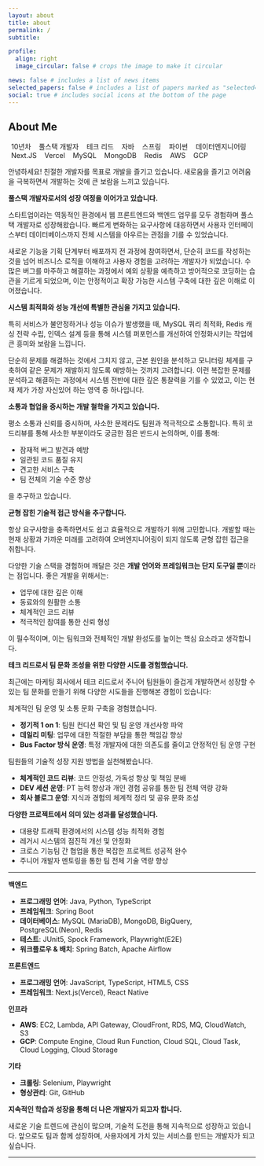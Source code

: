 ```yaml
---
layout: about
title: about
permalink: /
subtitle:

profile:
  align: right
  image_circular: false # crops the image to make it circular

news: false # includes a list of news items
selected_papers: false # includes a list of papers marked as "selected={true}"
social: true # includes social icons at the bottom of the page
---
```


## About Me

<span class="badge font-weight-bold primary-color text-uppercase align-middle" style=" padding: 4px 6px;">10년차</span>
<span class="badge font-weight-bold primary-color text-uppercase align-middle" style=" padding: 4px 6px;">풀스택 개발자</span>
<span class="badge font-weight-bold primary-color text-uppercase align-middle" style=" padding: 4px 6px;">테크 리드</span>
<span class="badge font-weight-bold primary-color text-uppercase align-middle" style=" padding: 4px 6px;">자바</span>
<span class="badge font-weight-bold primary-color text-uppercase align-middle" style=" padding: 4px 6px;">스프링</span>
<span class="badge font-weight-bold primary-color text-uppercase align-middle" style=" padding: 4px 6px;">파이썬</span>
<span class="badge font-weight-bold primary-color text-uppercase align-middle" style=" padding: 4px 6px;">데이터엔지니어링</span>
<span class="badge font-weight-bold primary-color text-uppercase align-middle" style=" padding: 4px 6px;">Next.JS</span>
<span class="badge font-weight-bold primary-color text-uppercase align-middle" style=" padding: 4px 6px;">Vercel</span>
<span class="badge font-weight-bold primary-color text-uppercase align-middle" style=" padding: 4px 6px;">MySQL</span>
<span class="badge font-weight-bold primary-color text-uppercase align-middle" style=" padding: 4px 6px;">MongoDB</span>
<span class="badge font-weight-bold primary-color text-uppercase align-middle" style=" padding: 4px 6px;">Redis</span>
<span class="badge font-weight-bold primary-color text-uppercase align-middle" style=" padding: 4px 6px;">AWS</span>
<span class="badge font-weight-bold primary-color text-uppercase align-middle" style=" padding: 4px 6px;">GCP</span>

안녕하세요! 친절한 개발자를 목표로 개발을 즐기고 있습니다. 새로움을 즐기고 어려움을 극복하면서 개발하는 것에 큰 보람을 느끼고 있습니다.

**풀스택 개발자로서의 성장 여정을 이어가고 있습니다.**

스타트업이라는 역동적인 환경에서 웹 프론트엔드와 백엔드 업무를 모두 경험하며 풀스택 개발자로 성장해왔습니다. 빠르게 변화하는 요구사항에 대응하면서 사용자 인터페이스부터 데이터베이스까지 전체 시스템을 아우르는 관점을 기를 수 있었습니다.

새로운 기능을 기획 단계부터 배포까지 전 과정에 참여하면서, 단순히 코드를 작성하는 것을 넘어 비즈니스 로직을 이해하고 사용자 경험을 고려하는 개발자가 되었습니다. 수많은 버그를 마주하고 해결하는 과정에서 예외 상황을 예측하고 방어적으로 코딩하는 습관을 기르게 되었으며, 이는 안정적이고 확장 가능한 시스템 구축에 대한 깊은 이해로 이어졌습니다.

**시스템 최적화와 성능 개선에 특별한 관심을 가지고 있습니다.**

특히 서비스가 불안정하거나 성능 이슈가 발생했을 때, MySQL 쿼리 최적화, Redis 캐싱 전략 수립, 인덱스 설계 등을 통해 시스템 퍼포먼스를 개선하여 안정화시키는 작업에 큰 흥미와 보람을 느낍니다.

단순히 문제를 해결하는 것에서 그치지 않고, 근본 원인을 분석하고 모니터링 체계를 구축하여 같은 문제가 재발하지 않도록 예방하는 것까지 고려합니다. 이런 복잡한 문제를 분석하고 해결하는 과정에서 시스템 전반에 대한 깊은 통찰력을 기를 수 있었고, 이는 현재 제가 가장 자신있어 하는 영역 중 하나입니다.

**소통과 협업을 중시하는 개발 철학을 가지고 있습니다.**

평소 소통과 신뢰를 중시하며, 사소한 문제라도 팀원과 적극적으로 소통합니다. 특히 코드리뷰를 통해 사소한 부분이라도 궁금한 점은 반드시 논의하며, 이를 통해:

- 잠재적 버그 발견과 예방
- 일관된 코드 품질 유지
- 견고한 서비스 구축
- 팀 전체의 기술 수준 향상

을 추구하고 있습니다.

**균형 잡힌 기술적 접근 방식을 추구합니다.**

항상 요구사항을 충족하면서도 쉽고 효율적으로 개발하기 위해 고민합니다. 개발할 때는 현재 상황과 가까운 미래를 고려하여 오버엔지니어링이 되지 않도록 균형 잡힌 접근을 취합니다.

다양한 기술 스택을 경험하며 깨달은 것은 **개발 언어와 프레임워크는 단지 도구일 뿐**이라는 점입니다. 좋은 개발을 위해서는:

- 업무에 대한 깊은 이해
- 동료와의 원활한 소통
- 체계적인 코드 리뷰
- 적극적인 참여를 통한 신뢰 형성

이 필수적이며, 이는 팀워크와 전체적인 개발 완성도를 높이는 핵심 요소라고 생각합니다.

**테크 리드로서 팀 문화 조성을 위한 다양한 시도를 경험했습니다.**

최근에는 마케팅 회사에서 테크 리드로서 주니어 팀원들이 즐겁게 개발하면서 성장할 수 있는 팀 문화를 만들기 위해 다양한 시도들을 진행해본 경험이 있습니다:

체계적인 팀 운영 및 소통 문화 구축을 경험했습니다.

- **정기적 1 on 1**: 팀원 컨디션 확인 및 팀 운영 개선사항 파악
- **데일리 미팅**: 업무에 대한 적절한 부담을 통한 책임감 향상
- **Bus Factor 방식 운영**: 특정 개발자에 대한 의존도를 줄이고 안정적인 팀 운영 구현

팀원들의 기술적 성장 지원 방법을 실천해봤습니다.

- **체계적인 코드 리뷰**: 코드 안정성, 가독성 향상 및 책임 분배
- **DEV 세션 운영**: PT 능력 향상과 개인 경험 공유를 통한 팀 전체 역량 강화
- **회사 블로그 운영**: 지식과 경험의 체계적 정리 및 공유 문화 조성

**다양한 프로젝트에서 의미 있는 성과를 달성했습니다.**

- 대용량 트래픽 환경에서의 시스템 성능 최적화 경험
- 레거시 시스템의 점진적 개선 및 안정화
- 크로스 기능팀 간 협업을 통한 복잡한 프로젝트 성공적 완수
- 주니어 개발자 멘토링을 통한 팀 전체 기술 역량 향상

---

**백엔드**

- **프로그래밍 언어**: Java, Python, TypeScript
- **프레임워크**: Spring Boot
- **데이터베이스**: MySQL (MariaDB), MongoDB, BigQuery, PostgreSQL(Neon), Redis
- **테스트**: JUnit5, Spock Framework, Playwright(E2E)
- **워크플로우 & 배치**: Spring Batch, Apache Airflow

**프론트엔드**

- **프로그래밍 언어**: JavaScript, TypeScript, HTML5, CSS
- **프레임워크**: Next.js(Vercel), React Native

**인프라**

- **AWS**: EC2, Lambda, API Gateway, CloudFront, RDS, MQ, CloudWatch, S3
- **GCP**: Compute Engine, Cloud Run Function, Cloud SQL, Cloud Task, Cloud Logging, Cloud Storage

**기타**

- **크롤링**: Selenium, Playwright
- **형상관리**: Git, GitHub

**지속적인 학습과 성장을 통해 더 나은 개발자가 되고자 합니다.**

새로운 기술 트렌드에 관심이 많으며, 기술적 도전을 통해 지속적으로 성장하고 있습니다. 앞으로도 팀과 함께 성장하며, 사용자에게 가치 있는 서비스를 만드는 개발자가 되고 싶습니다.

---
